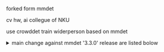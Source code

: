 forked form mmdet

cv hw, ai collegue of NKU

use crowddet train widerperson based on mmdet
<details>
 <summary>main change against mmdet '3.3.0' release are listed bolow</summary>

 * configs/crowddet/crowddet-rcnn_r50_fpn_8xb2-30e_crowdhuman.py
 * mmdet/datasets/crowdhuman.py
 * mmdet/evaluation/metrics/crowdhuman_metric.py
 * tools/dataset_converters/wider_person2ch.py
 * tools/visual.py
